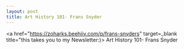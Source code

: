 ```yaml
---
layout: post
title: Art History 101- Frans Snyder
---
```


  <a href="https://zoharks.beehiiv.com/p/frans-snyders" target=_blank title="this takes you to my Newsletter:)>
  Art History 101- Frans Snyder
  </a>
